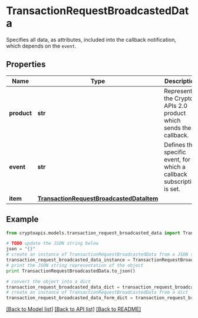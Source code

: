 # TransactionRequestBroadcastedData

Specifies all data, as attributes, included into the callback notification, which depends on the `event`.

## Properties
Name | Type | Description | Notes
------------ | ------------- | ------------- | -------------
**product** | **str** | Represents the Crypto APIs 2.0 product which sends the callback. | 
**event** | **str** | Defines the specific event, for which a callback subscription is set. | 
**item** | [**TransactionRequestBroadcastedDataItem**](TransactionRequestBroadcastedDataItem.md) |  | 

## Example

```python
from cryptoapis.models.transaction_request_broadcasted_data import TransactionRequestBroadcastedData

# TODO update the JSON string below
json = "{}"
# create an instance of TransactionRequestBroadcastedData from a JSON string
transaction_request_broadcasted_data_instance = TransactionRequestBroadcastedData.from_json(json)
# print the JSON string representation of the object
print TransactionRequestBroadcastedData.to_json()

# convert the object into a dict
transaction_request_broadcasted_data_dict = transaction_request_broadcasted_data_instance.to_dict()
# create an instance of TransactionRequestBroadcastedData from a dict
transaction_request_broadcasted_data_form_dict = transaction_request_broadcasted_data.from_dict(transaction_request_broadcasted_data_dict)
```
[[Back to Model list]](../README.md#documentation-for-models) [[Back to API list]](../README.md#documentation-for-api-endpoints) [[Back to README]](../README.md)


